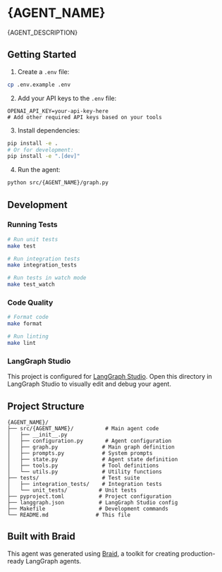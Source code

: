 # {AGENT_NAME}

{AGENT_DESCRIPTION}

## Getting Started

1. Create a `.env` file:

```bash
cp .env.example .env
```

2. Add your API keys to the `.env` file:

```
OPENAI_API_KEY=your-api-key-here
# Add other required API keys based on your tools
```

3. Install dependencies:

```bash
pip install -e .
# Or for development:
pip install -e ".[dev]"
```

4. Run the agent:

```bash
python src/{AGENT_NAME}/graph.py
```

## Development

### Running Tests

```bash
# Run unit tests
make test

# Run integration tests  
make integration_tests

# Run tests in watch mode
make test_watch
```

### Code Quality

```bash
# Format code
make format

# Run linting
make lint
```

### LangGraph Studio

This project is configured for [LangGraph Studio](https://github.com/langchain-ai/langgraph-studio). Open this directory in LangGraph Studio to visually edit and debug your agent.

## Project Structure

```
{AGENT_NAME}/
├── src/{AGENT_NAME}/          # Main agent code
│   ├── __init__.py
│   ├── configuration.py       # Agent configuration
│   ├── graph.py              # Main graph definition
│   ├── prompts.py            # System prompts
│   ├── state.py              # Agent state definition
│   ├── tools.py              # Tool definitions
│   └── utils.py              # Utility functions
├── tests/                    # Test suite
│   ├── integration_tests/    # Integration tests
│   └── unit_tests/          # Unit tests
├── pyproject.toml           # Project configuration
├── langgraph.json           # LangGraph Studio config
├── Makefile                 # Development commands
└── README.md               # This file
```

## Built with Braid

This agent was generated using [Braid](https://github.com/braid-ink/braid), a toolkit for creating production-ready LangGraph agents.